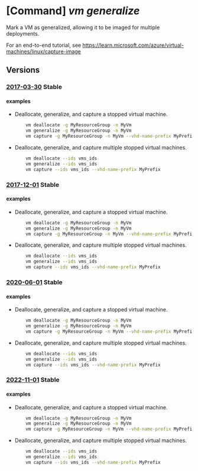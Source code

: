 # [Command] _vm generalize_

Mark a VM as generalized, allowing it to be imaged for multiple deployments.

For an end-to-end tutorial, see https://learn.microsoft.com/azure/virtual-machines/linux/capture-image

## Versions

### [2017-03-30](/Resources/mgmt-plane/L3N1YnNjcmlwdGlvbnMve30vcmVzb3VyY2Vncm91cHMve30vcHJvdmlkZXJzL21pY3Jvc29mdC5jb21wdXRlL3ZpcnR1YWxtYWNoaW5lcy97fS9nZW5lcmFsaXpl/2017-03-30.xml) **Stable**

<!-- mgmt-plane /subscriptions/{}/resourcegroups/{}/providers/microsoft.compute/virtualmachines/{}/generalize 2017-03-30 -->

#### examples

- Deallocate, generalize, and capture a stopped virtual machine.
    ```bash
        vm deallocate -g MyResourceGroup -n MyVm
        vm generalize -g MyResourceGroup -n MyVm
        vm capture -g MyResourceGroup -n MyVm --vhd-name-prefix MyPrefix
    ```

- Deallocate, generalize, and capture multiple stopped virtual machines.
    ```bash
        vm deallocate --ids vms_ids
        vm generalize --ids vms_ids
        vm capture --ids vms_ids --vhd-name-prefix MyPrefix
    ```

### [2017-12-01](/Resources/mgmt-plane/L3N1YnNjcmlwdGlvbnMve30vcmVzb3VyY2Vncm91cHMve30vcHJvdmlkZXJzL21pY3Jvc29mdC5jb21wdXRlL3ZpcnR1YWxtYWNoaW5lcy97fS9nZW5lcmFsaXpl/2017-12-01.xml) **Stable**

<!-- mgmt-plane /subscriptions/{}/resourcegroups/{}/providers/microsoft.compute/virtualmachines/{}/generalize 2017-12-01 -->

#### examples

- Deallocate, generalize, and capture a stopped virtual machine.
    ```bash
        vm deallocate -g MyResourceGroup -n MyVm
        vm generalize -g MyResourceGroup -n MyVm
        vm capture -g MyResourceGroup -n MyVm --vhd-name-prefix MyPrefix
    ```

- Deallocate, generalize, and capture multiple stopped virtual machines.
    ```bash
        vm deallocate --ids vms_ids
        vm generalize --ids vms_ids
        vm capture --ids vms_ids --vhd-name-prefix MyPrefix
    ```

### [2020-06-01](/Resources/mgmt-plane/L3N1YnNjcmlwdGlvbnMve30vcmVzb3VyY2Vncm91cHMve30vcHJvdmlkZXJzL21pY3Jvc29mdC5jb21wdXRlL3ZpcnR1YWxtYWNoaW5lcy97fS9nZW5lcmFsaXpl/2020-06-01.xml) **Stable**

<!-- mgmt-plane /subscriptions/{}/resourcegroups/{}/providers/microsoft.compute/virtualmachines/{}/generalize 2020-06-01 -->

#### examples

- Deallocate, generalize, and capture a stopped virtual machine.
    ```bash
        vm deallocate -g MyResourceGroup -n MyVm
        vm generalize -g MyResourceGroup -n MyVm
        vm capture -g MyResourceGroup -n MyVm --vhd-name-prefix MyPrefix
    ```

- Deallocate, generalize, and capture multiple stopped virtual machines.
    ```bash
        vm deallocate --ids vms_ids
        vm generalize --ids vms_ids
        vm capture --ids vms_ids --vhd-name-prefix MyPrefix
    ```

### [2022-11-01](/Resources/mgmt-plane/L3N1YnNjcmlwdGlvbnMve30vcmVzb3VyY2Vncm91cHMve30vcHJvdmlkZXJzL21pY3Jvc29mdC5jb21wdXRlL3ZpcnR1YWxtYWNoaW5lcy97fS9nZW5lcmFsaXpl/2022-11-01.xml) **Stable**

<!-- mgmt-plane /subscriptions/{}/resourcegroups/{}/providers/microsoft.compute/virtualmachines/{}/generalize 2022-11-01 -->

#### examples

- Deallocate, generalize, and capture a stopped virtual machine.
    ```bash
        vm deallocate -g MyResourceGroup -n MyVm
        vm generalize -g MyResourceGroup -n MyVm
        vm capture -g MyResourceGroup -n MyVm --vhd-name-prefix MyPrefix
    ```

- Deallocate, generalize, and capture multiple stopped virtual machines.
    ```bash
        vm deallocate --ids vms_ids
        vm generalize --ids vms_ids
        vm capture --ids vms_ids --vhd-name-prefix MyPrefix
    ```
